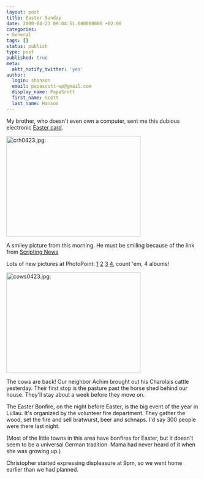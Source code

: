 ```yaml
---
layout: post
title: Easter Sunday
date: 2000-04-23 09:04:51.000000000 +02:00
categories:
- General
tags: []
status: publish
type: post
published: true
meta:
  aktt_notify_twitter: 'yes'
author:
  login: shanson
  email: papascott-wp@gmail.com
  display_name: PapaScott
  first_name: Scott
  last_name: Hanson
---
```

<p>My brother, who doesn't even own a computer, sent me this dubious electronic <a href="http://www.americangreetings.com/pickup.pd?i=49792032&m=7093&rr=y">Easter card</a>.</p>
<p><img src="https://www.papascott.de/wordpress/wp-content/uploads/2000/04/20000423018.jpg" height="262" width="350" border="0" alt="crh0423.jpg: " /></p>
<p>A smiley picture from this morning. He must be smiling because of the link from <a href="http://scriptingnews.userland.com/backissues/2000/04/23">Scripting News</a></p>
<p>Lots of new pictures at PhotoPoint: <a href="http://albums.photopoint.com/j/AlbumIndex?u=185392&a=5038363">1</a> <a href="http://albums.photopoint.com/j/AlbumIndex?u=185392&a=5039996">2</a> <a href="http://albums.photopoint.com/j/AlbumIndex?u=185392&a=5040043">3</a> <a href="http://albums.photopoint.com/j/AlbumIndex?u=185392&a=5038348">4</a>, count 'em, 4 albums!</p>
<p><img src="https://www.papascott.de/wordpress/wp-content/uploads/2000/04/20000423019.jpg" height="262" width="350" border="0" alt="cows0423.jpg: " /></p>
<p>The cows are back! Our neighbor Achim brought out his Charolais cattle yesterday. Their first stop is the pasture past the horse shed behind our house. They'll stay about a week before they move on. </p>
<p>The Easter Bonfire, on the night before Easter, is the big event of the year in Lüllau. It's organized by the volunteer fire department. They gather the wood, set the fire and sell bratwurst, beer and schnaps. I'd say 300 people were there last night. </p>
<p>(Most of the little towns in this area have bonfires for Easter, but it doesn't seem to be a universal German tradition. Mama had never heard of it when she was growing up.)</p>
<p>Christopher started expressing displeasure at 9pm, so we went home earlier than we had planned.</p>
